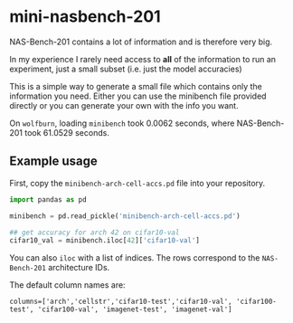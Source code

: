 # mini-nasbench-201
NAS-Bench-201 contains a lot of information and is therefore very big.

In my experience I rarely need access to **all** of the information to run an experiment, just a small subset (i.e. just the model accuracies)

This is a simple way to generate a small file which contains only the information you need. Either you can use the minibench file provided directly or you can generate your own with the info you want. 

On `wolfburn`, loading `minibench` took 0.0062 seconds, where NAS-Bench-201 took 61.0529 seconds.

## Example usage

First, copy the `minibench-arch-cell-accs.pd` file into your repository. 

```python
import pandas as pd

minibench = pd.read_pickle('minibench-arch-cell-accs.pd')

## get accuracy for arch 42 on cifar10-val
cifar10_val = minibench.iloc[42]['cifar10-val']
```

You can also `iloc` with a list of indices. The rows correspond to the `NAS-Bench-201` architecture IDs. 

The default column names are:
```
columns=['arch','cellstr','cifar10-test','cifar10-val', 'cifar100-test', 'cifar100-val', 'imagenet-test', 'imagenet-val']
```
